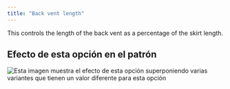 ```yaml
---
title: "Back vent length"
---
```


This controls the length of the back vent as a percentage of the skirt length.

## Efecto de esta opción en el patrón

![Esta imagen muestra el efecto de esta opción superponiendo varias variantes que tienen un valor diferente para esta opción](penelope_backventlength_sample.svg "Efecto de esta opción en el patrón")
